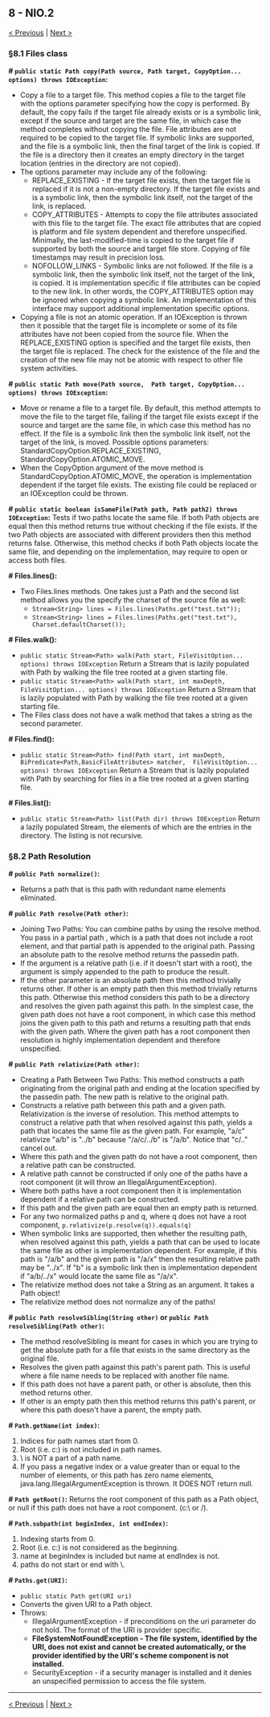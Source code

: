 ## 8 - NIO.2

[< Previous](./08-io-extra.md) | [Next >](09-jdbc.md)

### §8.1 Files class

**# `public static Path copy(Path source, Path target, CopyOption... options) throws IOException`:**
- Copy a file to a target file. This method copies a file to the target file with the options parameter specifying how 
the copy is performed. By default, the copy fails if the target file already exists or is a symbolic link, except if 
the source and target are the same file, in which case the method completes without copying the file. File attributes 
are not required to be copied to the target file. If symbolic links are supported, and the file is a symbolic link, 
then the final target of the link is copied. If the file is a directory then it creates an empty directory in the 
target location (entries in the directory are not copied).
- The options parameter may include any of the following:  
    - REPLACE_EXISTING - If the target file exists, then the target file is replaced if it is not a non-empty directory. 
    If the target file exists and is a symbolic link, then the symbolic link itself, not the target of the link, is 
    replaced.  
    - COPY_ATTRIBUTES - Attempts to copy the file attributes associated with this file to the target file. The exact 
    file attributes that are copied is platform and file system dependent and therefore unspecified. Minimally, the 
    last-modified-time is copied to the target file if supported by both the source and target file store. Copying of 
    file timestamps may result in precision loss.
    - NOFOLLOW_LINKS - Symbolic links are not followed. If the file is a symbolic link, then the symbolic link itself, 
    not the target of the link, is copied. It is implementation specific if file attributes can be copied to the new 
    link. In other words, the COPY_ATTRIBUTES option may be ignored when copying a symbolic link. An implementation of 
    this interface may support additional implementation specific options.
- Copying a file is not an atomic operation. If an IOException is thrown then it possible that the target file is 
incomplete or some of its file attributes have not been copied from the source file. When the REPLACE_EXISTING option 
is specified and the target file exists, then the target file is replaced. The check for the existence of the file and 
the creation of the new file may not be atomic with respect to other file system activities.

**# `public static Path move(Path source,  Path target, CopyOption... options) throws IOException`:**
- Move or rename a file to a target file. By default, this method attempts to move the file to the target file, failing 
if the target file exists except if the source and target are the same file, in which case this method has no effect.
If the file is a symbolic link then the symbolic link itself, not the target of the link, is moved.
Possible options parameters: StandardCopyOption.REPLACE_EXISTING, StandardCopyOption.ATOMIC_MOVE.
- When the CopyOption argument of the move method is StandardCopyOption.ATOMIC_MOVE, the operation is implementation 
dependent if the target file exists. The existing file could be replaced or an IOException could be thrown.

**# `public static boolean isSameFile(Path path, Path path2) throws IOException`:**
Tests if two paths locate the same file. If both Path objects are equal then this method returns true without checking 
if the file exists. If the two Path objects are associated with different providers then this method returns false. 
Otherwise, this method checks if both Path objects locate the same file, and depending on the implementation, may 
require to open or access both files.

**# Files.lines():**
-  Two Files.lines methods. One takes just a Path and the second list method allows you the specify the charset of 
the source file as well:
    - `Stream<String> lines = Files.lines(Paths.get("test.txt"));`
    - `Stream<String> lines = Files.lines(Paths.get("test.txt"), Charset.defaultCharset());`

**# Files.walk():**
- `public static Stream<Path> walk(Path start, FileVisitOption... options) throws IOException` Return a Stream that is 
lazily populated with Path by walking the file tree rooted at a given starting file. 
- `public static Stream<Path> walk(Path start, int maxDepth, FileVisitOption... options) throws IOException` Return a 
Stream that is lazily populated with Path by walking the file tree rooted at a given starting file.
- The Files class does not have a walk method that takes a string as the second parameter.

**# Files.find():**
- `public static Stream<Path> find(Path start, int maxDepth, BiPredicate<Path,BasicFileAttributes> matcher, 
FileVisitOption... options) throws IOException` Return a Stream that is lazily populated with Path by searching for 
files in a file tree rooted at a given starting file.

**# Files.list():**
- `public static Stream<Path> list(Path dir) throws IOException` Return a lazily populated Stream, the elements of 
which are the entries in the directory. The listing is not recursive.

### §8.2 Path Resolution

**# `public Path normalize()`:** 
- Returns a path that is this path with redundant name elements eliminated.

**# `public Path resolve(Path other)`:**
- Joining Two Paths: 
You can combine paths by using the resolve method. You pass in a partial path , which is a path that does not include 
a root element, and that partial path is appended to the original path. Passing an absolute path to the resolve method 
returns the passed­in path.
- If the argument is a relative path (i.e. if it doesn't start with a root), the argument is simply appended to the 
path to produce the result.
- If the other parameter is an absolute path then this method trivially returns other. If other is an empty path then 
this method trivially returns this path. Otherwise this method considers this path to be a directory and resolves the 
given path against this path. In the simplest case, the given path does not have a root component, in which case this 
method joins the given path to this path and returns a resulting path that ends with the given path. Where the given 
path has a root component then resolution is highly implementation dependent and therefore unspecified.

**# `public Path relativize(Path other)`:**
- Creating a Path Between Two Paths:
This method constructs a path originating from the original path and ending at the location specified
by the passed­in path. The new path is relative to the original path.
- Constructs a relative path between this path and a given path. Relativization is the inverse of resolution. This 
method attempts to construct a relative path that when resolved against this path, yields a path that locates the 
same file as the given path. For example, "a/c" relativize "a/b"  is "../b" because "/a/c/../b" is "/a/b". Notice that 
"c/.." cancel out. 
- Where this path and the given path do not have a root component, then a relative path can be constructed. 
- A relative path cannot be constructed if only one of the paths have a root component (it will throw 
an IllegalArgumentException). 
- Where both paths have a root component then it is implementation dependent if a relative path can be constructed. 
- If this path and the given path are equal then an empty path is returned.
- For any two normalized paths p and q, where q does not have a root component, `p.relativize(p.resolve(q)).equals(q)`
- When symbolic links are supported, then whether the resulting path, when resolved against this path, yields a path 
that can be used to locate the same file as other is implementation dependent. For example, if this path is "/a/b" and 
the given path is "/a/x" then the resulting relative path may be "../x". If "b" is a symbolic link then is 
implementation dependent if "a/b/../x" would locate the same file as "/a/x".
- The relativize method does not take a String as an argument. It takes a Path object!
- The relativize method does not normalize any of the paths!

**# `public Path resolveSibling(String other)` or `public Path resolveSibling(Path other)`:**
- The method resolveSibling is meant for cases in which you are trying to get the absolute path for a file that exists 
in the same directory as the original file.
- Resolves the given path against this path's parent path. This is useful where a file name needs to be replaced with 
another file name. 
- If this path does not have a parent path, or other is absolute, then this method returns other. 
- If other is an empty path then this method returns this path's parent, or where this path doesn't have a parent, the 
empty path.

**# `Path.getName(int index)`:**
1. Indices for path names start from 0. 
2. Root (i.e. c:\) is not included in path names. 
3. \\ is NOT a part of a path name. 
4. If you pass a negative index or a value greater than or equal to the number of elements, or this path has zero name 
elements, java.lang.IllegalArgumentException is thrown. It DOES NOT return null.

**# `Path getRoot()`:**
Returns the root component of this path as a Path object, or null if this path does not have a root component. (c:\ or /).

**# `Path.subpath(int beginIndex, int endIndex)`:**
1. Indexing starts from 0. 
2. Root (i.e. c:\) is not considered as the beginning. 
3. name at beginIndex is included but name at endIndex is not. 
4. paths do not start or end with \\.

**# `Paths.get(URI)`:**
- `public static Path get(URI uri)`
- Converts the given URI to a Path object.
- Throws:
    - IllegalArgumentException - if preconditions on the uri parameter do not hold. The format of the URI is provider 
    specific. 
    - **FileSystemNotFoundException - The file system, identified by the URI, does not exist and cannot be created 
    automatically, or the provider identified by the URI's scheme component is not installed.** 
    - SecurityException - if a security manager is installed and it denies an unspecified permission to access the 
    file system.

---
[< Previous](./08-io-fundamentals.md) | [Next >](09-jdbc.md)

